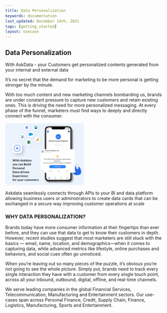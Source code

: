 ```yaml
---
title: Data Personalization
keywords: documentation
last_updated: December 14th, 2021
tags: [getting_started]
layout: usecase
---
```


## Data Personalization

With AskData - your Customers get personalized contents generated from your internal and external data‍

It’s no secret that the demand for marketing to be more personal is getting stronger by the minute.

With too much content and new marketing channels bombarding us, brands are under constant pressure to capture new customers and retain existing ones. This is driving the need for more personalized messaging. At every phase of the funnel, marketers must find ways to deeply and directly connect with the consumer.

<img src="/media/product/data-personalization.png" style="max-width:50%" />

Askdata seamlessly connects through APIs to your BI and data platform allowing business users or administrators to create data cards that can be exchanged in a secure way improving customer operations at scale

### WHY DATA PERSONALIZATION?

Brands today have more consumer information at their fingertips than ever before, and they can use that data to get to know their customers in depth. However, recent studies suggest that most marketers are still stuck with the basics — email, name, location, and demographics—when it comes to capturing data, while advanced metrics like lifestyle, online purchases and behaviors, and social cues often go unnoticed.

When you’re leaving out so many pieces of the puzzle, it’s obvious you’re not going to see the whole picture. Simply put, brands need to track every single interaction they have with a customer from every single touch point, across all your inbound, outbound, digital, offline, and real-time channels.

We serve leading companies in the global Financial Services, Telecommunication, Manufacturing and Entertainment sectors. Our use-cases span across Personal Finance, Credit, Supply Chain, Finance, Logistics, Manufacturing, Sports and Entertainment.
